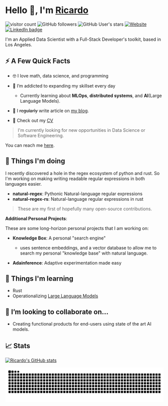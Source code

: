# Hello 👋, I'm [Ricardo](https://ricardoruiz.site)

![visitor count](https://page-views.glitch.me/badge?page_id=xRSquared.xRSquared)
![GitHub followers](https://img.shields.io/github/followers/xRSquared?style=social)
![GitHub User's stars](https://img.shields.io/github/stars/xRSquared?affiliations=OWNER&style=social)
[![Website](https://img.shields.io/website?down_message=offline&url=https%3A%2F%2Fwww.ricardoruiz.site)](https://www.ricardoruiz.site)
[![LinkedIn badge](https://img.shields.io/badge/LinkedIn-0077B5?style=plastic-flat&logo=linkedin&logoColor=white)](https://www.linkedin.com/in/ricardo--ruiz/)

I'm an Applied Data Scientist with a Full-Stack Developer's toolkit,
based in Los Angeles.

## ⚡️ A Few Quick Facts

- 🤓 I love math, data science, and programming

- 🧠 I’m addicted to expanding my skillset every day

  - Currently learning about **MLOps**, **distributed systems**,
    and **AI**(Large Language Models).

- 📝 I ~~regularly~~ write article on [my blog](https://ricardoruiz.site/blog).

- 📕 Check out my [CV](https://ricardoruiz.site/cv/CV_Ricardo_Ruiz.pdf)

> I'm currently looking for new opportunities in Data Science or Software Engineering.

You can reach me [here](https://ricardoruiz.site/contact).

## 👷 Things I'm doing

I recently discovered a hole in the regex ecosystem of python and rust.
So I'm working on making writing readable regular expressions in both languages easier.

- **natural-regex**: Pythonic Natural-language regular expressions
- **natural-regex-rs**: Natural-language regular expressions in rust

> These are my first of hopefully many open-source contributions.

**Additional Personal Projects**:

These are some long-horizon personal projects that I am working on:

- **Knowledge Box**: A personal "search engine"

  - uses sentence embeddings, and a vector database to allow me to search
    my personal "knowledge base" with natural language.

- **Adainference**: Adaptive experimentation made easy

## 🧠 Things I'm learning

- Rust
- Operationalizing [Large Language Models](https://en.wikipedia.org/wiki/Large_language_model)

## 🤝 I’m looking to collaborate on…

- Creating functional products for end-users using state of the art AI models.

## 📈 Stats

[![Ricardo's GitHub stats](https://github-readme-stats.vercel.app/api?username=xRSquared&count_private=true&show_icons=true)](https://github.com/anuraghazra/github-readme-stats)

<picture>
  <source media="(prefers-color-scheme: dark)" srcset="github-snake-dark.svg" />
  <source media="(prefers-color-scheme: light)" srcset="github-snake.svg" />
  <img alt="github-snake" src="github-snake.svg" />
</picture>
